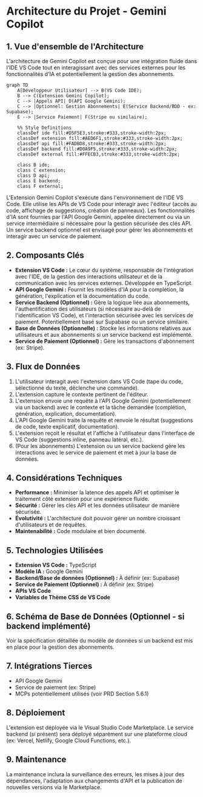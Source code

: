 # Architecture du Projet - Gemini Copilot

## 1. Vue d'ensemble de l'Architecture

L'architecture de Gemini Copilot est conçue pour une intégration fluide dans l'IDE VS Code tout en interagissant avec des services externes pour les fonctionnalités d'IA et potentiellement la gestion des abonnements.

```mermaid
graph TD
    A[Développeur Utilisateur] --> B(VS Code IDE);
    B --> C(Extension Gemini Copilot);
    C --> |Appels API| D(API Google Gemini);
    C --> |Optionnel: Gestion Abonnements| E(Service Backend/BDD - ex: Supabase);
    E --> |Service Paiement| F(Stripe ou similaire);

    %% Style Definitions
    classDef ide fill:#D5F5E3,stroke:#333,stroke-width:2px;
    classDef extension fill:#AED6F1,stroke:#333,stroke-width:2px;
    classDef api fill:#FADBD8,stroke:#333,stroke-width:2px;
    classDef backend fill:#D0A9F5,stroke:#333,stroke-width:2px;
    classDef external fill:#FFECB3,stroke:#333,stroke-width:2px;

    class B ide;
    class C extension;
    class D api;
    class E backend;
    class F external;
```

L'Extension Gemini Copilot s'exécute dans l'environnement de l'IDE VS Code. Elle utilise les APIs de VS Code pour interagir avec l'éditeur (accès au code, affichage de suggestions, création de panneaux). Les fonctionnalités d'IA sont fournies par l'API Google Gemini, appelée directement ou via un service intermédiaire si nécessaire pour la gestion sécurisée des clés API. Un service backend optionnel est envisagé pour gérer les abonnements et interagir avec un service de paiement.

## 2. Composants Clés

- **Extension VS Code :** Le cœur du système, responsable de l'intégration avec l'IDE, de la gestion des interactions utilisateur et de la communication avec les services externes. Développée en TypeScript.
- **API Google Gemini :** Fournit les modèles d'IA pour la complétion, la génération, l'explication et la documentation du code.
- **Service Backend (Optionnel) :** Gère la logique liée aux abonnements, l'authentification des utilisateurs (si nécessaire au-delà de l'identification VS Code), et l'interaction sécurisée avec les services de paiement. Potentiellement basé sur Supabase ou un service similaire.
- **Base de Données (Optionnelle) :** Stocke les informations relatives aux utilisateurs et aux abonnements si un service backend est implémenté.
- **Service de Paiement (Optionnel) :** Gère les transactions d'abonnement (ex: Stripe).

## 3. Flux de Données

1.  L'utilisateur interagit avec l'extension dans VS Code (tape du code, sélectionne du texte, déclenche une commande).
2.  L'extension capture le contexte pertinent de l'éditeur.
3.  L'extension envoie une requête à l'API Google Gemini (potentiellement via un backend) avec le contexte et la tâche demandée (complétion, génération, explication, documentation).
4.  L'API Google Gemini traite la requête et renvoie le résultat (suggestions de code, texte explicatif, documentation).
5.  L'extension reçoit le résultat et l'affiche à l'utilisateur dans l'interface de VS Code (suggestions inline, panneau latéral, etc.).
6.  (Pour les abonnements) L'extension ou un service backend gère les interactions avec le service de paiement et met à jour la base de données.

## 4. Considérations Techniques

- **Performance :** Minimiser la latence des appels API et optimiser le traitement côté extension pour une expérience fluide.
- **Sécurité :** Gérer les clés API et les données utilisateur de manière sécurisée.
- **Évolutivité :** L'architecture doit pouvoir gérer un nombre croissant d'utilisateurs et de requêtes.
- **Maintenabilité :** Code modulaire et bien documenté.

## 5. Technologies Utilisées

- **Extension VS Code :** TypeScript
- **Modèle IA :** Google Gemini
- **Backend/Base de données (Optionnel) :** À définir (ex: Supabase)
- **Service de Paiement (Optionnel) :** À définir (ex: Stripe)
- **APIs VS Code**
- **Variables de Thème CSS de VS Code**

## 6. Schéma de Base de Données (Optionnel - si backend implémenté)

Voir la spécification détaillée du modèle de données si un backend est mis en place pour la gestion des abonnements.

## 7. Intégrations Tierces

- API Google Gemini
- Service de paiement (ex: Stripe)
- MCPs potentiellement utilisés (voir PRD Section 5.6.1)

## 8. Déploiement

L'extension est déployée via le Visual Studio Code Marketplace. Le service backend (si présent) sera déployé séparément sur une plateforme cloud (ex: Vercel, Netlify, Google Cloud Functions, etc.).

## 9. Maintenance

La maintenance inclura la surveillance des erreurs, les mises à jour des dépendances, l'adaptation aux changements d'API et la publication de nouvelles versions via le Marketplace.
